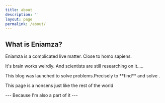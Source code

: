 ```yaml
---
title: about
description: ''
layout: page
permalink: /about/
---
```


## What is Eniamza?

Eniamza is a complicated live matter. Close to homo sapiens.<br>

It's brain works weirdly. And scientists are still researching on it..... <br>
<p>
 This blog was launched to solve problems.Precisely to **find** and solve . <p>
   This page is a nonsens just like the rest of the world
   <p>
     ---
     Because I'm also a part of it
     ---
